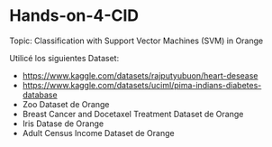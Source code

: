 # Hands-on-4-CID
Topic:  Classification with Support Vector Machines (SVM) in Orange

Utilicé los siguientes Dataset:

- https://www.kaggle.com/datasets/rajputyubuon/heart-desease
- https://www.kaggle.com/datasets/uciml/pima-indians-diabetes-database
- Zoo Dataset de Orange
- Breast Cancer and Docetaxel Treatment Dataset de Orange
- Iris Datase de Orange
- Adult Census Income Dataset de Orange
